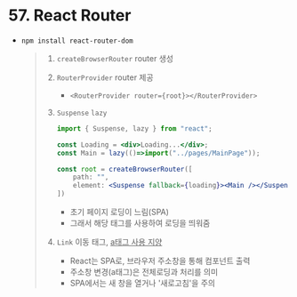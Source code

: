 # 57. React Router

- `npm install react-router-dom`

  > 1. `createBrowserRouter` router 생성
  >
  > 2. `RouterProvider` router 제공
  >
  >    - `<RouterProvider router={root}></RouterProvider>`
  >
  > 3. `Suspense` `lazy`
  >
  >    ```jsx
  >    import { Suspense, lazy } from "react";
  >    
  >    const Loading = <div>Loading...</div>;
  >    const Main = lazy(()=>import("../pages/MainPage"));
  >    
  >    const root = createBrowserRouter([
  >        path: "",
  >        element: <Suspense fallback={loading}><Main /></Suspense>
  >    ])
  >    ```
  >
  >    - 초기 페이지 로딩이 느림(SPA)
  >    - 그래서 해당 태그를 사용하여 로딩을 띄워줌
  >
  > 4. `Link`  이동 태그, <u>a태그 사용 지양</u>
  >
  >    - React는 SPA로, 브라우저 주소창을 통해 컴포넌트 출력
  >    - 주소창 변경(a태그)은 전체로딩과 처리를 의미
  >    - SPA에서는 새 창을 열거나 '새로고침'을 주의